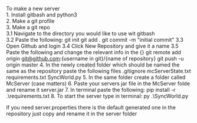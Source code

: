To make a new server\
    1. Install gitbash and python3\
    2. Make a git profile\
    3. Make a git repo\
        3.1 Navigate to the directory you would like to use wit gitbash\
        3.2 Paste the following:
            git init
            git add .
            git commit -m "initial commit"
        3.3 Open Github and login
        3.4 Click New Repository and give it a name
        3.5 Paste the following and change the relevant info in the {}
            git remote add origin git@github.com:{username in git}/{name of repository}
            git push -u origin master
    4. In the newly created folder which should be named the same as the repository paste the following files
        .gitignore
        mcServerState.txt
        requirements.txt
        SyncWorld.py
    5. In the same folder create a folder called McServer (case matters)
    6. Paste your servers jar file in the McServer folde and rename it server.jar
    7. In terminal paste the following:
        pip install -r .\requirements.txt
    8. To start the server type in terminal:
        py .\SyncWorld.py


If you need server.properties there is the default generated one in the repository just copy and rename it in the server folder